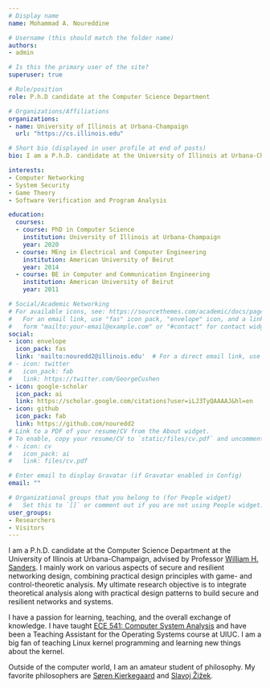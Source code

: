```yaml
---
# Display name
name: Mohammad A. Noureddine

# Username (this should match the folder name)
authors:
- admin

# Is this the primary user of the site?
superuser: true

# Role/position
role: P.h.D candidate at the Computer Science Department

# Organizations/Affiliations
organizations:
- name: University of Illinois at Urbana-Champaign
  url: "https://cs.illinois.edu"

# Short bio (displayed in user profile at end of posts)
bio: I am a P.h.D. candidate at the University of Illinois at Urbana-Champaign. My research interests include secure system design, computer networking, game-theory, and software verification.

interests:
- Computer Networking
- System Security
- Game Theory
- Software Verification and Program Analysis

education:
  courses:
  - course: PhD in Computer Science
    institution: University of Illinois at Urbana-Champaign
    year: 2020
  - course: MEng in Electrical and Computer Engineering
    institution: American University of Beirut
    year: 2014
  - course: BE in Computer and Communication Engineering
    institution: American University of Beirut
    year: 2011

# Social/Academic Networking
# For available icons, see: https://sourcethemes.com/academic/docs/page-builder/#icons
#   For an email link, use "fas" icon pack, "envelope" icon, and a link in the
#   form "mailto:your-email@example.com" or "#contact" for contact widget.
social:
- icon: envelope
  icon_pack: fas
  link: 'mailto:nouredd2@illinois.edu'  # For a direct email link, use "mailto:test@example.org".
# - icon: twitter
#   icon_pack: fab
#   link: https://twitter.com/GeorgeCushen
- icon: google-scholar
  icon_pack: ai
  link: https://scholar.google.com/citations?user=iLJ3TyQAAAAJ&hl=en
- icon: github
  icon_pack: fab
  link: https://github.com/nouredd2
# Link to a PDF of your resume/CV from the About widget.
# To enable, copy your resume/CV to `static/files/cv.pdf` and uncomment the lines below.
# - icon: cv
#   icon_pack: ai
#   link: files/cv.pdf

# Enter email to display Gravatar (if Gravatar enabled in Config)
email: ""

# Organizational groups that you belong to (for People widget)
#   Set this to `[]` or comment out if you are not using People widget.
user_groups:
- Researchers
- Visitors
---
```


I am a P.h.D. candidate at the Computer Science Department at the University of Illinois at
Urbana-Champaign, advised by Professor [William H. Sanders](http://whs.crhc.illinois.edu).
I mainly work on various aspects of secure and resilient networking design, combining practical
design principles with game- and control-theoretic analysis. 
My ultimate research objective is to integrate theoretical analysis along with practical design
patterns to build secure and resilient networks and systems. 

I have a passion for learning, teaching, and the overall exchange of knowledge. I have taught [ECE
541: Computer System Analysis](https://courses.engr.illinois.edu/ece541/fa2018/) and have been a
Teaching Assistant for the Operating Systems course at UIUC. I am a big fan of teaching Linux kernel
programming and learning new things about the kernel. 

Outside of the computer world, I am an amateur student of philosophy. My favorite philosophers are
[S&oslash;ren Kierkegaard](https://plato.stanford.edu/entries/kierkegaard/) and [Slavoj
&Zcaron;i&zcaron;ek](https://www.iep.utm.edu/zizek/).
